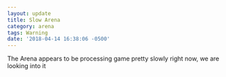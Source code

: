 ```yaml
---
layout: update
title: Slow Arena
category: arena
tags: Warning
date: '2018-04-14 16:38:06 -0500'
---
```


The Arena appears to be processing game pretty slowly right now, we are looking into it
